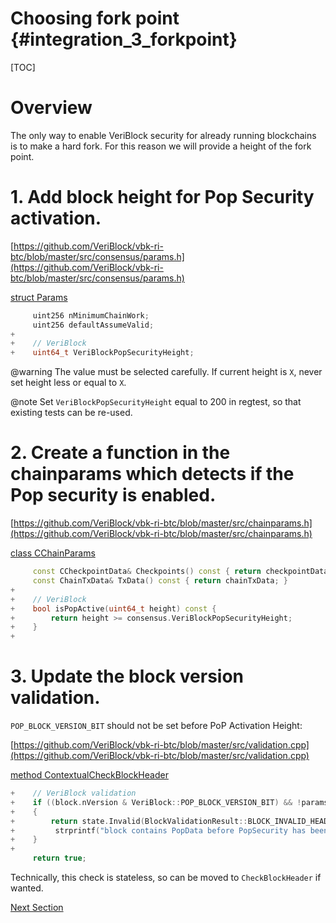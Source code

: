# Choosing fork point {#integration_3_forkpoint}

[TOC]

# Overview

The only way to enable VeriBlock security for already running blockchains is to make a hard fork. For this reason we will provide a height of the fork point.

# 1. Add block height for Pop Security activation.

[https://github.com/VeriBlock/vbk-ri-btc/blob/master/src/consensus/params.h](https://github.com/VeriBlock/vbk-ri-btc/blob/master/src/consensus/params.h)

[struct Params](https://github.com/VeriBlock/vbk-ri-btc/blob/master/src/consensus/params.h#L45)
```cpp
     uint256 nMinimumChainWork;
     uint256 defaultAssumeValid;
+
+    // VeriBlock
+    uint64_t VeriBlockPopSecurityHeight;
```

@warning The value must be selected carefully. If current height is `X`, never set height less or equal to `X`.

@note Set `VeriBlockPopSecurityHeight` equal to 200 in regtest, so that existing tests can be re-used.

# 2. Create a function in the chainparams which detects if the Pop security is enabled.

[https://github.com/VeriBlock/vbk-ri-btc/blob/master/src/chainparams.h](https://github.com/VeriBlock/vbk-ri-btc/blob/master/src/chainparams.h)

[class CChainParams](https://github.com/VeriBlock/vbk-ri-btc/blob/master/src/chainparams.h#L50)
```cpp
     const CCheckpointData& Checkpoints() const { return checkpointData; }
     const ChainTxData& TxData() const { return chainTxData; }
+
+    // VeriBlock
+    bool isPopActive(uint64_t height) const {
+        return height >= consensus.VeriBlockPopSecurityHeight;
+    }
+
```

# 3. Update the block version validation.

`POP_BLOCK_VERSION_BIT` should not be set before PoP Activation Height:

[https://github.com/VeriBlock/vbk-ri-btc/blob/master/src/validation.cpp](https://github.com/VeriBlock/vbk-ri-btc/blob/master/src/validation.cpp)

[method ContextualCheckBlockHeader](https://github.com/VeriBlock/vbk-ri-btc/blob/master/src/validation.cpp#L3524)
```cpp
+    // VeriBlock validation
+    if ((block.nVersion & VeriBlock::POP_BLOCK_VERSION_BIT) && !params.isPopActive(nHeight)) {
+    {
+        return state.Invalid(BlockValidationResult::BLOCK_INVALID_HEADER, strprintf("bad-pop-version(0x%08x)", block.nVersion),
+         strprintf("block contains PopData before PopSecurity has been enabled"));
+    }
+
     return true;
```

Technically, this check is stateless, so can be moved to `CheckBlockHeader` if wanted.

[Next Section](./integration_4_config.md)